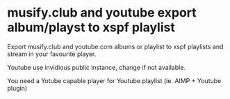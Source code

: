 # musify.club and youtube export album/playst to xspf playlist

Export musify.club and youtube.com albums or playlist to xspf playlists and stream in your favourite player. 

Youtube use invidious public instance, change if not available.

You need a Yotube capable player for Youtube playlist (ie. AIMP + Youtube plugin)
